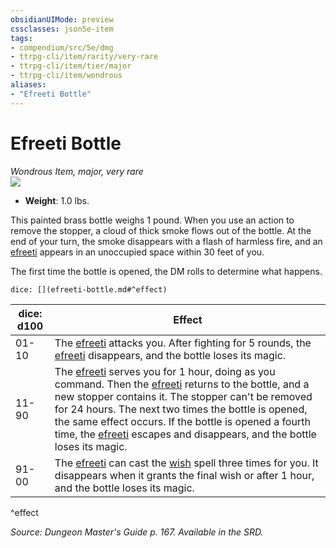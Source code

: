 ```yaml
---
obsidianUIMode: preview
cssclasses: json5e-item
tags:
- compendium/src/5e/dmg
- ttrpg-cli/item/rarity/very-rare
- ttrpg-cli/item/tier/major
- ttrpg-cli/item/wondrous
aliases: 
- "Efreeti Bottle"
---
```

# Efreeti Bottle
*Wondrous Item, major, very rare*  
![](/3-Mechanics/CLI/items/img/efreeti-bottle.webp#right)  

- **Weight**: 1.0 lbs.

This painted brass bottle weighs 1 pound. When you use an action to remove the stopper, a cloud of thick smoke flows out of the bottle. At the end of your turn, the smoke disappears with a flash of harmless fire, and an [efreeti](/3-Mechanics/CLI/bestiary/elemental/efreeti.md) appears in an unoccupied space within 30 feet of you.

The first time the bottle is opened, the DM rolls to determine what happens.

`dice: [](efreeti-bottle.md#^effect)`

| dice: d100 | Effect |
|------------|--------|
| 01-10 | The [efreeti](/3-Mechanics/CLI/bestiary/elemental/efreeti.md) attacks you. After fighting for 5 rounds, the [efreeti](/3-Mechanics/CLI/bestiary/elemental/efreeti.md) disappears, and the bottle loses its magic. |
| 11-90 | The [efreeti](/3-Mechanics/CLI/bestiary/elemental/efreeti.md) serves you for 1 hour, doing as you command. Then the [efreeti](/3-Mechanics/CLI/bestiary/elemental/efreeti.md) returns to the bottle, and a new stopper contains it. The stopper can't be removed for 24 hours. The next two times the bottle is opened, the same effect occurs. If the bottle is opened a fourth time, the [efreeti](/3-Mechanics/CLI/bestiary/elemental/efreeti.md) escapes and disappears, and the bottle loses its magic. |
| 91-00 | The [efreeti](/3-Mechanics/CLI/bestiary/elemental/efreeti.md) can cast the [wish](/3-Mechanics/CLI/spells/wish.md) spell three times for you. It disappears when it grants the final wish or after 1 hour, and the bottle loses its magic. |
^effect

*Source: Dungeon Master's Guide p. 167. Available in the SRD.*